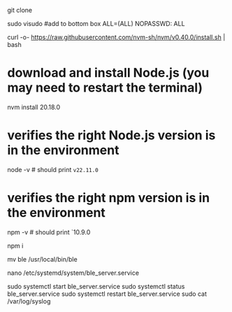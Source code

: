 

git clone 

sudo visudo
#add to bottom
box  ALL=(ALL) NOPASSWD: ALL

curl -o- https://raw.githubusercontent.com/nvm-sh/nvm/v0.40.0/install.sh | bash
# download and install Node.js (you may need to restart the terminal)
nvm install 20.18.0
# verifies the right Node.js version is in the environment
node -v # should print `v22.11.0`
# verifies the right npm version is in the environment
npm -v # should print `10.9.0

npm i

mv ble /usr/local/bin/ble

nano /etc/systemd/system/ble_server.service 

sudo systemctl start  ble_server.service
sudo systemctl status  ble_server.service
sudo systemctl restart  ble_server.service
sudo cat /var/log/syslog


